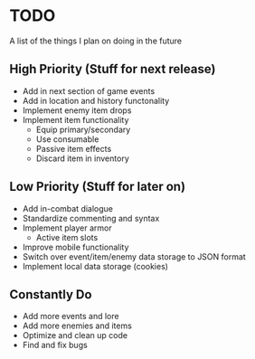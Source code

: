 # TODO
A list of the things I plan on doing in the future

## High Priority (Stuff for next release)

* Add in next section of game events
* Add in location and history functonality
* Implement enemy item drops
* Implement item functionality
  * Equip primary/secondary
  * Use consumable
  * Passive item effects
  * Discard item in inventory

## Low Priority (Stuff for later on)

* Add in-combat dialogue
* Standardize commenting and syntax
* Implement player armor
  * Active item slots
* Improve mobile functionality
* Switch over event/item/enemy data storage to JSON format
* Implement local data storage (cookies)

## Constantly Do

* Add more events and lore
* Add more enemies and items
* Optimize and clean up code
* Find and fix bugs